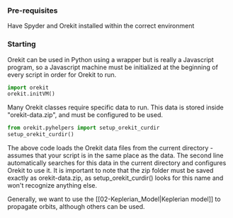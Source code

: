 ### Pre-requisites
Have Spyder and Orekit installed within the correct environment

### Starting
Orekit can be used in Python using a wrapper but is really a Javascript program, so a Javascript machine must be initialized at the beginning of every script in order for Orekit to run.

``` python
import orekit
orekit.initVM()
```

Many Orekit classes require specific data to run. This data is stored inside "orekit-data.zip", and must be configured to be used. 

```python
from orekit.pyhelpers import setup_orekit_curdir
setup_orekit_curdir()
```

The above code loads the Orekit data files from the current directory - assumes that your script is in the same place as the data. The second line automatically searches for this data in the current directory and configures Orekit to use it. It is important to note that the zip folder must be saved exactly as orekit-data.zip, as setup_orekit_curdir() looks for this name and won't recognize anything else.

Generally, we want to use the [[02-Keplerian_Model|Keplerian model]] to propagate orbits, although others can be used.
